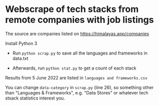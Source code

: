 # Webscrape of tech stacks from remote companies with job listings

The source are companies listed on https://himalayas.app/companies

Install Python 3

* Run `python scrap.py` to save all the languages and frameworks in data.txt

* Afterwards, run `python stat.py` to get a count of each stack

Results from 5 June 2022 are listed in `languages and frameworks.csv`

You can change `data-category` in `scrap.py` (line 26), so something other than "Languages & Frameworks", e.g. "Data Stores" or whatever tech stsack statistics interest you.